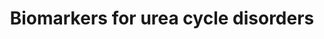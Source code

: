 ---
annotations:
- id: DOID:9280
  parent: genetic disease
  type: Disease Ontology
  value: carbamoyl phosphate synthetase I deficiency disease
- id: DOID:9278
  parent: genetic disease
  type: Disease Ontology
  value: hyperargininemia
- id: DOID:9271
  parent: genetic disease
  type: Disease Ontology
  value: ornithine carbamoyltransferase deficiency
- id: DOID:9267
  parent: genetic disease
  type: Disease Ontology
  value: urea cycle disorder
- id: DOID:9273
  parent: genetic disease
  type: Disease Ontology
  value: citrullinemia
- id: PW:0000076
  parent: classic metabolic pathway
  type: Pathway Ontology
  value: urea cycle pathway
- id: DOID:14755
  parent: genetic disease
  type: Disease Ontology
  value: argininosuccinic aciduria
- id: PW:0002142
  parent: disease pathway
  type: Pathway Ontology
  value: inborn error of urea cycle pathway
authors:
- IreneHemel
- DeSl
- Egonw
- MaintBot
description: Urea cycle disorders are caused by enzyme or transporter defects in the
  Urea cycle (WP4571). These diseases are characterised by hyperammonemia, respiratory
  alkalosis and encephalopathy and the severity of the disease depends on the severity
  of the defect and the place of the defect in the cycle. Severe forms usually have
  an onset in infancy, while mild forms can also present in adulthood. The diagnosis
  of Urea cycle disorders is based on altered concentrations of different metabolic
  biochemical markers. Some of these markers are metabolites in the Urea cycle, but
  there are also several other markers, that are either indirectly or not related
  to the Urea cycle. All metabolic markers used for the diagnosis of at least one
  Urea cycle disorder and their relations are visualized in this pathway.  Biochemical
  markers derived from http://www.iembase.org/, for all diseases pictured in WP4571
last-edited: 2019-09-17
organisms:
- Homo sapiens
redirect_from:
- /index.php/Pathway:WP4583
- /instance/WP4583
revision: null
schema-jsonld:
- '@context': https://schema.org/
  '@id': https://wikipathways.github.io/pathways/WP4583.html
  '@type': Dataset
  creator:
    '@type': Organization
    name: WikiPathways
  description: Urea cycle disorders are caused by enzyme or transporter defects in
    the Urea cycle (WP4571). These diseases are characterised by hyperammonemia, respiratory
    alkalosis and encephalopathy and the severity of the disease depends on the severity
    of the defect and the place of the defect in the cycle. Severe forms usually have
    an onset in infancy, while mild forms can also present in adulthood. The diagnosis
    of Urea cycle disorders is based on altered concentrations of different metabolic
    biochemical markers. Some of these markers are metabolites in the Urea cycle,
    but there are also several other markers, that are either indirectly or not related
    to the Urea cycle. All metabolic markers used for the diagnosis of at least one
    Urea cycle disorder and their relations are visualized in this pathway.  Biochemical
    markers derived from http://www.iembase.org/, for all diseases pictured in WP4571
  keywords:
  - ''
  - (S)-Beta-aminoisobutyrate
  - ALT
  - ARG1
  - ASL
  - ASS1
  - AST
  - 'Alanine and '
  - 'Amino Acid '
  - Arginine
  - Argininosuccinate
  - Aspartate
  - Beta-alanine
  - 'Biochemical '
  - 'Blood Clotting '
  - Carbamoyl-phosphate
  - Cascade
  - Citrulline
  - Creatine
  - Factor VII
  - Factor X
  - Fumarate
  - GAMT
  - GATM
  - GLS2
  - Galactose
  - Glutamate
  - Glutamine
  - Guanidinoacetate
  - Homocitrulline
  - Methionine
  - N-acetylglutamate
  - NAGS
  - NH4+
  - OTC
  - Ornithine
  - Orotate
  - Pathways Part I
  - Pyrimidine
  - Threonine
  - Tyrosine
  - Urea
  - Urea cycle
  - aspartate metabolism
  - metabolism
  license: CC0
  name: Biomarkers for urea cycle disorders
seo: CreativeWork
title: Biomarkers for urea cycle disorders
wpid: WP4583
---